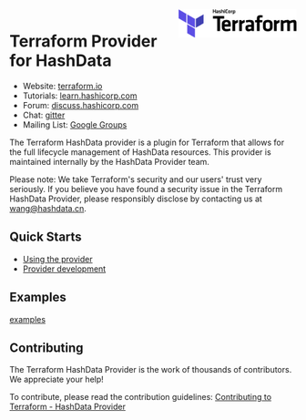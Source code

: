 <a href="https://terraform.io">
    <img src=".github/terraform_logo.svg" alt="Terraform logo" title="Terraform" align="right" height="50" />
</a>

# Terraform Provider for HashData


- Website: [terraform.io](https://terraform.io)
- Tutorials: [learn.hashicorp.com](https://learn.hashicorp.com/terraform?track=getting-started#getting-started)
- Forum: [discuss.hashicorp.com](https://discuss.hashicorp.com/c/terraform-providers/tf-aws/)
- Chat: [gitter](https://gitter.im/hashicorp-terraform/Lobby)
- Mailing List: [Google Groups](http://groups.google.com/group/terraform-tool)

The Terraform HashData provider is a plugin for Terraform that allows for the full lifecycle management of HashData resources.
This provider is maintained internally by the HashData Provider team.

Please note: We take Terraform's security and our users' trust very seriously. If you believe you have found a security issue in the Terraform HashData Provider, please responsibly disclose by contacting us at wang@hashdata.cn.

## Quick Starts

- [Using the provider](https://registry.terraform.io/providers/hashicorp/aws/latest/docs)
- [Provider development](docs/contributing)

## Examples

[examples](examples/README.md)


## Contributing

The Terraform HashData Provider is the work of thousands of contributors. We appreciate your help!

To contribute, please read the contribution guidelines: [Contributing to Terraform - HashData Provider](docs/contributing)